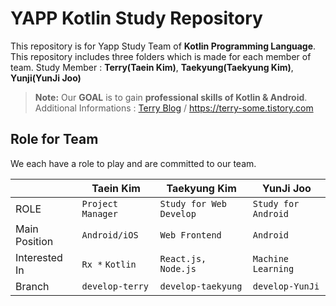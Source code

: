 # YAPP Kotlin Study Repository

This repository is for Yapp Study Team of **Kotlin Programming Language**. 
This repository includes three folders which is made for each member of team.
Study Member : **Terry(Taein Kim)**, **Taekyung(Taekyung Kim)**, **Yunji(YunJi Joo)**

> **Note:** Our **GOAL** is to gain **professional skills of Kotlin & Android**.  
> Additional Informations : [Terry Blog](https://terry-some.tistory.com) / https://terry-some.tistory.com

## Role for Team

We each have a role to play and are committed to our team.

|                |Taein Kim|Taekyung Kim | YunJi Joo|
|----------------|-------------------|------------|-----------------------------|
|ROLE|`Project Manager` |`Study for Web Develop`|`Study for Android`
|Main Position|`Android/iOS`|`Web Frontend`|`Android`
|Interested In|`Rx *` `Kotlin` |`React.js, Node.js`|`Machine Learning`|
|Branch|`develop-terry`|`develop-taekyung`|`develop-YunJi`


